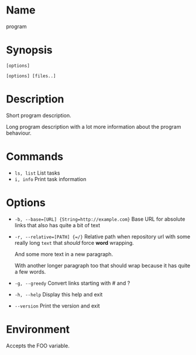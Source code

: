# Name

program

# Synopsis

```
[options]
```

```
[options] [files..]
```

# Description

Short program description.

Long program description with a lot more information about the program behaviour.

# Commands

* `ls, list` List tasks
* `i, info` Print task information

# Options

* `-b, --base=[URL] {String=http://example.com}` Base URL for absolute links that also has quite a bit of text
* `-r, --relative=[PATH] {=/}`
    Relative path when repository url with some really 
    long `text` that *should* force **word** wrapping.

    And some more text in a new paragraph.

    With another longer paragraph too that should wrap because it has quite a few words.
* `-g, --greedy` Convert links starting with # and ?
* `-h, --help` Display this help and exit
* `--version` Print the version and exit

# Environment

Accepts the FOO variable.
